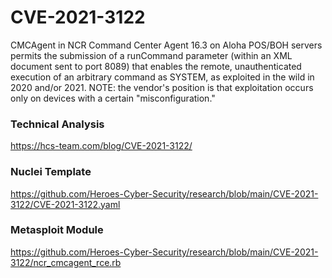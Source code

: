 # CVE-2021-3122

CMCAgent in NCR Command Center Agent 16.3 on Aloha POS/BOH servers permits the submission of a runCommand parameter (within an XML document sent to port 8089) that enables the remote, unauthenticated execution of an arbitrary command as SYSTEM, as exploited in the wild in 2020 and/or 2021. NOTE: the vendor's position is that exploitation occurs only on devices with a certain "misconfiguration."

### Technical Analysis

https://hcs-team.com/blog/CVE-2021-3122/

### Nuclei Template

https://github.com/Heroes-Cyber-Security/research/blob/main/CVE-2021-3122/CVE-2021-3122.yaml

### Metasploit Module

https://github.com/Heroes-Cyber-Security/research/blob/main/CVE-2021-3122/ncr_cmcagent_rce.rb